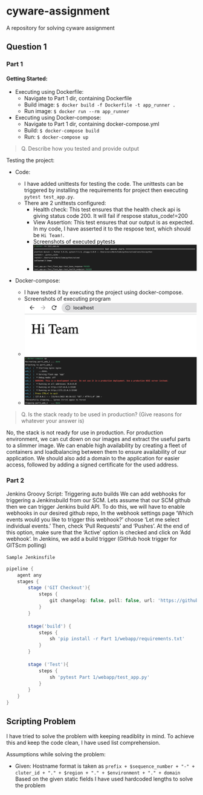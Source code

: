 # cyware-assignment
A repository for solving cyware assignment

## Question 1 
### Part 1
#### Getting Started:
- Executing using Dockerfile:
  - Navigate to Part 1 dir, containing Dockerfile
  - Build image: `$ docker build -f Dockerfile -t app_runner .`
  - Run image: `$ docker run --rm app_runner`
- Executing using Docker-compose:
  -  Navigate to Part 1 dir, containing docker-compose.yml
  - Build: `$ docker-compose build`
  - Run: `$ docker-compose up`

> Q. Describe how you tested and provide output

Testing the project:
- Code:
  - I have added unittests for testing the code. The unittests can be triggered by installing the requirements for project then executing `pytest test_app.py`.
  - There are 2 unittests configured:
    - Health check: This test ensures that the health check api is giving status code 200. It will fail if respose status_code!=200
    - View Assertion: This test ensures that our output is as expected. In my code, I have asserted it to the respose text, which should be `Hi Team!`.
    - Screenshots of executed pytests
    - ![pytest.png](https://github.com/ayushk1804/cyware-assignment/blob/main/Part%201/images/pytest.png)

- Docker-compose:
  - I have tested it by executing the project using docker-compose.
  - Screenshots of executing program
  - ![webapp.png](https://github.com/ayushk1804/cyware-assignment/blob/main/Part%201/images/webapp.png)
  - ![docker-compose.png](https://github.com/ayushk1804/cyware-assignment/blob/main/Part%201/images/docker-compose.png)

> Q. Is the stack ready to be used in production? (Give reasons for whatever your answer is)

No, the stack is not ready for use in production.
For production environment, we can cut down on our images and extract the useful parts to a slimmer image.
We can enable high availability by creating a fleet of containers and loadbalancing between them to ensure availability of our application.
We should also add a domain to the application for easier access, followed by adding a signed certificate for the used address.

### Part 2
Jenkins Groovy Script:
Triggering auto builds
We can add webhooks for triggering a Jenkinsbuild from our SCM. Lets assume that our SCM github then we can trigger Jenkins build API.
To do this, we will have to enable webhooks in our desired github repo, In the webhook settings page ‘Which events would you like to trigger this webhook?’ choose ‘Let me select individual events.’ Then, check ‘Pull Requests’ and ‘Pushes’. At the end of this option, make sure that the ‘Active’ option is checked and click on ‘Add webhook’.
In Jenkins, we add a build trigger (GitHub hook trigger for GITScm polling)

`Sample Jenkinsfile`
```groovy
pipeline {
    agent any
    stages {
        stage ('GIT Checkout'){
            steps {
                git changelog: false, poll: false, url: 'https://github.com/ayushk1804/cyware-assignment.git'
            }
        }
        
        stage('build') {
            steps {
                sh 'pip install -r Part 1/webapp/requirements.txt'
            }
        }
        
        stage ('Test'){
            steps {
                sh 'pytest Part 1/webapp/test_app.py'
            }
        }
    }
}
```

## Scripting Problem
I have tried to solve the problem with keeping readiblity in mind. To achieve this and keep the code clean, I have used list comprehension.

Assumptions while solving the problem:
- Given: Hostname format is taken as `prefix + $sequence_number + "-" + cluter_id + "." + $region + "." + $environment + "." + domain`
Based on the given static fields I have used hardcoded lengths to solve the problem
